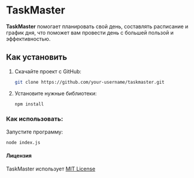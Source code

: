 # TaskMaster

**TaskMaster** помогает планировать свой день, составлять расписание
и график дня, что поможет вам провести день с большей пользой и эффективностью.

## Как установить

1. Скачайте проект с GitHub:

    ```bash
    git clone https://github.com/your-username/taskmaster.git
    ```
2. Установите нужные библиотеки:

    ```bash
    npm install
    ```

### Как использовать:

Запустите программу:
```bash
node index.js
```

#### Лицензия
TaskMaster использует [MIT License](LICENSE.md)




